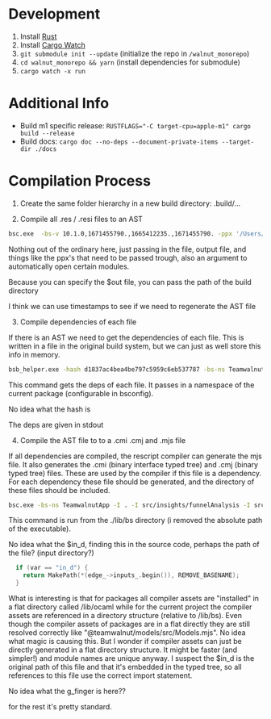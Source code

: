 # Development

1. Install [Rust](https://rustup.rs/)
2. Install [Cargo Watch](https://crates.io/crates/cargo-watch)
3. `git submodule init --update` (initialize the repo in `/walnut_monorepo`)
4. `cd walnut_monorepo && yarn` (install dependencies for submodule)
5. `cargo watch -x run`

# Additional Info

- Build m1 specific release: `RUSTFLAGS="-C target-cpu=apple-m1" cargo build --release`
- Build docs: `cargo doc --no-deps --document-private-items --target-dir ./docs`

# Compilation Process

1. Create the same folder hierarchy in a new build directory:
   .build/...

2. Compile all .res / .resi files to an AST

```bash
bsc.exe  -bs-v 10.1.0,1671455790.,1665412235.,1671455790. -ppx '/Users/jfrolich/development/walnut_monorepo/node_modules/@jfrolich/bisect_ppx/ppx --exclude-files .*\.cy\.res$$' -ppx /Users/jfrolich/development/walnut_monorepo/node_modules/decco/ppx -ppx '/Users/jfrolich/development/walnut_monorepo/node_modules/@reasonml-community/graphql-ppx/ppx -schema=../../api/schema.graphql' -bs-jsx 3 -open TeamwalnutStdlib.Stdlib -absname -bs-ast -o $out $i
```

Nothing out of the ordinary here, just passing in the file, output file, and things like the ppx's that need to be passed trough, also an argument to automatically open certain modules.

Because you can specify the $out file, you can pass the path of the build directory

I think we can use timestamps to see if we need to regenerate the AST file

3. Compile dependencies of each file

If there is an AST we need to get the dependencies of each file. This is written in a file in the original build system, but we can just as well store this info in memory.

```bash
bsb_helper.exe -hash d1837ac4bea4be797c5959c6eb537787 -bs-ns TeamwalnutApp $in
```

This command gets the deps of each file. It passes in a namespace of the current package (configurable in bsconfig).

No idea what the hash is

The deps are given in stdout

4. Compile the AST file to to a .cmi .cmj and .mjs file

If all dependencies are compiled, the rescript compiler can generate the mjs file. It also generates the .cmi (binary interface typed tree) and .cmj (binary typed tree) files. These are used by the compiler if this file is a dependency. For each dependency these file should be generated, and the directory of these files should be included.

```bash
bsc.exe -bs-ns TeamwalnutApp -I . -I src/insights/funnelAnalysis -I src/insights/dashboard/demo/visitors  -I /Users/jfrolich/development/walnut_monorepo/node_modules/@teamwalnut/bs-popper/lib/ocaml -I /Users/jfrolich/development/walnut_monorepo/node_modules/@teamwalnut/bindings/lib/ocaml -open TeamwalnutStdlib.Stdlib  -bs-package-name @teamwalnut/app -bs-package-output es6:$in_d:.mjs -bs-v $g_finger $i
```

This command is run from the ./lib/bs directory (i removed the absolute path of the executable).

No idea what the $in_d, finding this in the source code, perhaps the path of the file? (input directory?)

```c
  if (var == "in_d") {
    return MakePath(*(edge_->inputs_.begin()), REMOVE_BASENAME);
  }
```

What is interesting is that for packages all compiler assets are "installed" in a flat directory called /lib/ocaml while for the current project the compiler assets are referenced in a directory structure (relative to /lib/bs). Even though the compiler assets of packages are in a flat directly they are still resolved correctly like "@teamwalnut/models/src/Models.mjs". No idea what magic is causing this. But I wonder if compiler assets can just be directly generated in a flat directory structure. It might be faster (and simpler!) and module names are unique anyway. I suspect the $in_d is the original path of this file and that it's embedded in the typed tree, so all references to this file use the correct import statement.

No idea what the g_finger is here??

for the rest it's pretty standard.
